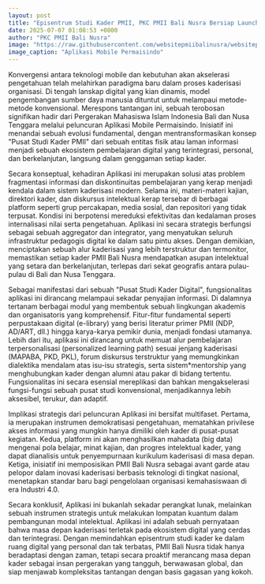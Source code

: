 ```yaml
---
layout: post
title: "Episentrum Studi Kader PMII, PKC PMII Bali Nusra Bersiap Launching Aplikasi Permaisindo"
date: 2025-07-07 01:08:53 +0800
author: "PKC PMII Bali Nusra"
image: "https://raw.githubusercontent.com/websitepmiibalinusra/websitepmiibalinusra.github.io/main/assets/rilis/episentrum-studi-kader-pmii-pkc-pmii-bali-nusra-bersiap-launching-aplikasi-permaisindo.png"
image_caption: "Aplikasi Mobile Permaisindo"
---
```


Konvergensi antara teknologi mobile dan kebutuhan akan akselerasi pengetahuan telah melahirkan paradigma baru dalam proses kaderisasi organisasi. Di tengah lanskap digital yang kian dinamis, model pengembangan sumber daya manusia dituntut untuk melampaui metode-metode konvensional. Merespons tantangan ini, sebuah terobosan signifikan hadir dari Pergerakan Mahasiswa Islam Indonesia Bali dan Nusa Tenggara melalui peluncuran Aplikasi Mobile Permaisindo. Inisiatif ini menandai sebuah evolusi fundamental, dengan mentransformasikan konsep "Pusat Studi Kader PMII" dari sebuah entitas fisik atau laman informasi menjadi sebuah ekosistem pembelajaran digital yang terintegrasi, personal, dan berkelanjutan, langsung dalam genggaman setiap kader.

Secara konseptual, kehadiran Aplikasi ini merupakan solusi atas problem fragmentasi informasi dan diskontinuitas pembelajaran yang kerap menjadi kendala dalam sistem kaderisasi modern. Selama ini, materi-materi kajian, direktori kader, dan diskursus intelektual kerap tersebar di berbagai platform seperti grup percakapan, media sosial, dan repositori yang tidak terpusat. Kondisi ini berpotensi mereduksi efektivitas dan kedalaman proses internalisasi nilai serta pengetahuan. Aplikasi ini secara strategis berfungsi sebagai sebuah aggregator dan integrator, yang menyatukan seluruh infrastruktur pedagogis digital ke dalam satu pintu akses. Dengan demikian, menciptakan sebuah alur kaderisasi yang lebih terstruktur dan termonitor, memastikan setiap kader PMII Bali Nusra mendapatkan asupan intelektual yang setara dan berkelanjutan, terlepas dari sekat geografis antara pulau-pulau di Bali dan Nusa Tenggara.

Sebagai manifestasi dari sebuah "Pusat Studi Kader Digital", fungsionalitas aplikasi ini dirancang melampaui sekadar penyajian informasi. Di dalamnya tertanam berbagai modul yang membentuk sebuah lingkungan akademis dan organisatoris yang komprehensif. Fitur-fitur fundamental seperti perpustakaan digital (e-library) yang berisi literatur primer PMII (NDP, AD/ART, dll.) hingga karya-karya pemikir dunia, menjadi fondasi utamanya. Lebih dari itu, aplikasi ini dirancang untuk memuat alur pembelajaran terpersonalisasi (personalized learning path) sesuai jenjang kaderisasi (MAPABA, PKD, PKL), forum diskursus terstruktur yang memungkinkan dialektika mendalam atas isu-isu strategis, serta sistem*mentorship yang menghubungkan kader dengan alumni atau pakar di bidang tertentu. Fungsionalitas ini secara esensial mereplikasi dan bahkan mengakselerasi fungsi-fungsi sebuah pusat studi konvensional, menjadikannya lebih aksesibel, terukur, dan adaptif.

Implikasi strategis dari peluncuran Aplikasi ini bersifat multifaset. Pertama, ia merupakan instrumen demokratisasi pengetahuan, mematahkan privilese akses informasi yang mungkin hanya dimiliki oleh kader di pusat-pusat kegiatan. Kedua, platform ini akan menghasilkan mahadata (big data) mengenai pola belajar, minat kajian, dan progres intelektual kader, yang dapat dianalisis untuk penyempurnaan kurikulum kaderisasi di masa depan. Ketiga, inisiatif ini memposisikan PMII Bali Nusra sebagai avant garde atau pelopor dalam inovasi kaderisasi berbasis teknologi di tingkat nasional, menetapkan standar baru bagi pengelolaan organisasi kemahasiswaan di era Industri 4.0.

Secara konklusif, Aplikasi ini bukanlah sekadar perangkat lunak, melainkan sebuah instrumen strategis untuk melakukan lompatan kuantum dalam pembangunan modal intelektual. Aplikasi ini adalah sebuah pernyataan bahwa masa depan kaderisasi terletak pada ekosistem digital yang cerdas dan terintegrasi. Dengan memindahkan episentrum studi kader ke dalam ruang digital yang personal dan tak terbatas, PMII Bali Nusra tidak hanya beradaptasi dengan zaman, tetapi secara proaktif merancang masa depan kader sebagai insan pergerakan yang tangguh, berwawasan global, dan siap menjawab kompleksitas tantangan dengan basis gagasan yang kokoh.